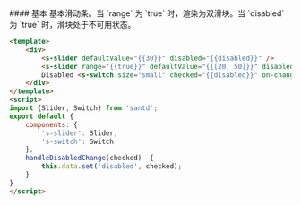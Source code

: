 <text lang="cn">
#### 基本
基本滑动条。当 `range` 为 `true` 时，渲染为双滑块。当 `disabled` 为 `true` 时，滑块处于不可用状态。
</text>

```html
<template>
    <div>
        <s-slider defaultValue="{{30}}" disabled="{{disabled}}" />
        <s-slider range="{{true}}" defaultValue="{{[20, 50]}}" disabled="{{disabled}}" />
        Disabled <s-switch size="small" checked="{{disabled}}" on-change='handleDisabledChange'/>
    </div>
</template>
<script>
import {Slider, Switch} from 'santd';
export default {
    components: {
        's-slider': Slider,
        's-switch': Switch
    },
    handleDisabledChange(checked)  {
        this.data.set('disabled', checked);
    }
}
</script>
```
